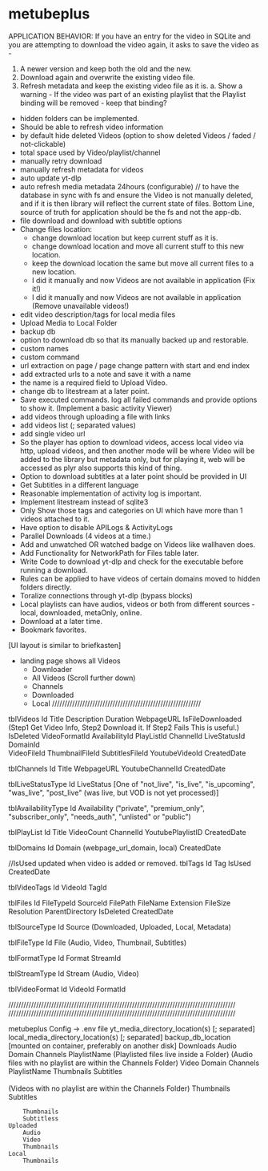 # metubeplus

APPLICATION BEHAVIOR:
If you have an entry for the video in SQLite and you are attempting to download the video again, it asks to save the video as - 
1. A newer version and keep both the old and the new.
2. Download again and overwrite the existing video file.
3. Refresh metadata and keep the existing video file as it is.
	a. Show a warning - If the video was part of an existing playlist that the Playlist binding will be removed - keep that binding?


- hidden folders can be implemented.
- Should be able to refresh video information
- by default hide deleted Videos (option to show deleted Videos / faded / not-clickable)
- total space used by Video/playlist/channel
- manually retry download
- manually refresh metadata for videos
- auto update yt-dlp
- auto refresh media metadata 24hours (configurable) // to have the database in sync with fs and ensure the Video is not manually deleted, and if it is then library will reflect the current state of files. Bottom Line, source of truth for application should be the fs and not the app-db.
- file download and download with subtitle options
- Change files location:
	- change download location but keep current stuff as it is.
	- change download location and move all current stuff to this new location.
	- keep the download location the same but move all current files to a new location.
	- I did it manually and now Videos are not available in application (Fix it!)
	- I did it manually and now Videos are not available in application (Remove unavailable videos!)
- edit video description/tags for local media files
- Upload Media to Local Folder
- backup db
- option to download db so that its manually backed up and restorable.
- custom names
- custom command
- url extraction on page / page change pattern with start and end index
- add extracted urls to a note and save it with a name 
- the name is a required field to Upload Video.
- change db to litestream at a later point.
- Save executed commands. log all failed commands and provide options to show it. (Implement a basic activity Viewer)
- add videos through uploading a file with links
- add videos list (; separated values)
- add single video url
- So the player has option to download videos, access local video via http, upload videos, and then another mode will be where Video will be added to the library but metadata only, but for playing it, web will be accessed as plyr also supports this kind of thing.
- Option to download subtitles at a later point should be provided in UI
- Get Subtitles in a different language
- Reasonable implementation of activity log is important.
- Implement litestream instead of sqlite3
- Only Show those tags and categories on UI which have more than 1 videos attached to it.
- Have option to disable APILogs & ActivityLogs
- Parallel Downloads (4 videos at a time.)
- Add and unwatched OR watched badge on Videos like wallhaven does.
- Add Functionality for NetworkPath for Files table later.
- Write Code to download yt-dlp and check for the executable before running a download.
- Rules can be applied to have videos of certain domains moved to hidden folders directly.
- Toralize connections through yt-dlp (bypass blocks)
- Local playlists can have audios, videos or both from different sources - local, downloaded, metaOnly, online.
- Download at a later time.
- Bookmark favorites.

[UI layout is similar to briefkasten]
- landing page shows all Videos
	- Downloader
	- All Videos (Scroll further down)
	- Channels
	- Downloaded
	- Local
///////////////////////////////////////////////////////////


tblVideos
	Id
	Title
	Description
	Duration
	WebpageURL
	IsFileDownloaded (Step1 Get Video Info, Step2 Download it. If Step2 Fails This is useful.)	
	IsDeleted
	VideoFormatId
	AvailabilityId
	PlayListId
	ChannelId
	LiveStatusId
	DomainId	
	VideoFileId	
	ThumbnailFileId
	SubtitlesFileId
	YoutubeVideoId
	CreatedDate

tblChannels
	Id
	Title
	WebpageURL
	YoutubeChannelId
	CreatedDate
	
tblLiveStatusType
	Id
	LiveStatus [One of "not_live", "is_live", "is_upcoming", "was_live", "post_live" (was live, but VOD is not yet processed)]
	
tblAvailabilityType
	Id
	Availability ("private", "premium_only", "subscriber_only", "needs_auth", "unlisted" or "public")

tblPlayList
	Id
	Title
	VideoCount
	ChannelId
	YoutubePlaylistID
	CreatedDate
	
tblDomains
	Id
	Domain (webpage_url_domain, local)
	CreatedDate

//IsUsed updated when video is added or removed.
tblTags
	Id
	Tag
	IsUsed
	CreatedDate

tblVideoTags
	Id
	VideoId
	TagId

tblFiles
	Id
	FileTypeId
	SourceId
	FilePath
	FileName
	Extension
	FileSize
	Resolution
	ParentDirectory
	IsDeleted
	CreatedDate
	
tblSourceType
	Id
	Source (Downloaded, Uploaded, Local, Metadata)

tblFileType
	Id
	File (Audio, Video, Thumbnail, Subtitles)
	
tblFormatType
	Id
	Format
	StreamId 

tblStreamType
	Id
	Stream (Audio, Video)
	
tblVideoFormat
	Id
	VideoId
	FormatId
	


//////////////////////////////////////////////////////////////////////////////////////////
//////////////////////////////////////////////////////////////////////////////////////////

metubeplus
	Config -> .env file
		yt_media_directory_location(s) [; separated]
		local_media_directory_location(s) [; separated]
		backup_db_location [mounted on container, preferably on another disk]
	Downloads
		Audio
			Domain
				Channels
					PlaylistName
						<FileName>	(Playlisted files live inside a Folder)
					<FileName> (Audio files with no playlist are within the Channels Folder)
		Video
			Domain
				Channels
					PlaylistName
						Thumbnails
						Subtitles	
						<FileName>	
					<FileName> (Videos with no playlist are within the Channels Folder)
					Thumbnails
					Subtitles	

		Thumbnails
		Subtitless
	Uploaded
		Audio
		Video	
		Thumbnails
	Local
		Thumbnails
